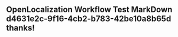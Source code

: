<properties
ms.topic="hero-topic"
ms.test1="hero-topic"
ms.test2="test"/>

## OpenLocalization Workflow Test MarkDown d4631e2c-9f16-4cb2-b783-42be10a8b65d thanks!
